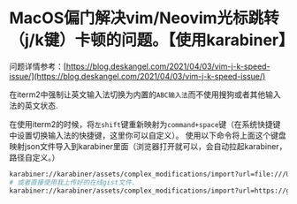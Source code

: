 # MacOS偏门解决vim/Neovim光标跳转（j/k键）卡顿的问题。【使用karabiner】


问题详情参考：[https://blog.deskangel.com/2021/04/03/vim-j-k-speed-issue/](https://blog.deskangel.com/2021/04/03/vim-j-k-speed-issue/)

在iterm2中强制让英文输入法切换为内置的`ABC输入法`而不使用搜狗或者其他输入法的英文状态.

在使用iterm2的时候，将`左shift`键重新映射为`command+space`键（在系统快捷键中设置切换输入法的快捷键，这里你可以自定义）。
使用以下命令将上面这个键盘映射json文件导入到karabiner里面（浏览器打开就可以，会自动拉起karabiner，路径自定义。）

```bash
karabiner://karabiner/assets/complex_modifications/import?url=file:///Users/agou-ops/Desktop/iterm2.json
# 或者直接使用我上传好的在线gist文件.
karabiner://karabiner/assets/complex_modifications/import?url=https://gist.githubusercontent.com/AGou-ops/cb8659d99ff47f32eeb14a81ad47a2a9/raw/85b9ecce462330c57de0930d9495d257ed903ac1/iterm2_key.json
```

<!--more-->

<script src="https://gist.github.com/AGou-ops/cb8659d99ff47f32eeb14a81ad47a2a9.js"></script>

